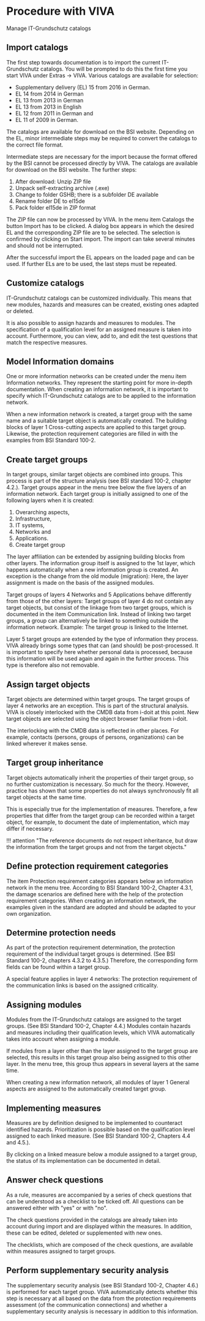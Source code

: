 # Procedure with VIVA

Manage IT-Grundschutz catalogs

Import catalogs
---------------

The first step towards documentation is to import the current IT-Grundschutz catalogs. You will be prompted to do this the first time you start VIVA under Extras → VIVA. Various catalogs are available for selection:

*   Supplementary delivery (EL) 15 from 2016 in German.
*   EL 14 from 2014 in German
*   EL 13 from 2013 in German
*   EL 13 from 2013 in English
*   EL 12 from 2011 in German and
*   EL 11 of 2009 in German.

The catalogs are available for download on the BSI website. Depending on the EL, minor intermediate steps may be required to convert the catalogs to the correct file format.

Intermediate steps are necessary for the import because the format offered by the BSI cannot be processed directly by VIVA. The catalogs are available for download on the BSI website. The further steps:

1.  After download: Unzip ZIP file
2.  Unpack self-extracting archive (.exe)
3.  Change to folder GSHB; there is a subfolder DE available
4.  Rename folder DE to el15de
5.  Pack folder el15de in ZIP format  
      
    

The ZIP file can now be processed by VIVA. In the menu item Catalogs the button Import has to be clicked. A dialog box appears in which the desired EL and the corresponding ZIP file are to be selected. The selection is confirmed by clicking on Start import. The import can take several minutes and should not be interrupted.

After the successful import the EL appears on the loaded page and can be used. If further ELs are to be used, the last steps must be repeated.

Customize catalogs
------------------

IT-Grundschutz catalogs can be customized individually. This means that new modules, hazards and measures can be created, existing ones adapted or deleted.

It is also possible to assign hazards and measures to modules. The specification of a qualification level for an assigned measure is taken into account. Furthermore, you can view, add to, and edit the test questions that match the respective measures.

Model Information domains
-------------------------

One or more information networks can be created under the menu item Information networks. They represent the starting point for more in-depth documentation. When creating an information network, it is important to specify which IT-Grundschutz catalogs are to be applied to the information network.

When a new information network is created, a target group with the same name and a suitable target object is automatically created. The building blocks of layer 1 Cross-cutting aspects are applied to this target group. Likewise, the protection requirement categories are filled in with the examples from BSI Standard 100-2.

Create target groups
--------------------

In target groups, similar target objects are combined into groups. This process is part of the structure analysis (see BSI standard 100-2, chapter 4.2.). Target groups appear in the menu tree below the five layers of an information network. Each target group is initially assigned to one of the following layers when it is created:

1.  Overarching aspects,
2.  Infrastructure,
3.  IT systems,
4.  Networks and
5.  Applications.
6.  Create target group

The layer affiliation can be extended by assigning building blocks from other layers. The information group itself is assigned to the 1st layer, which happens automatically when a new information group is created. An exception is the change from the old module (migration): Here, the layer assignment is made on the basis of the assigned modules.

Target groups of layers 4 Networks and 5 Applications behave differently from those of the other layers: Target groups of layer 4 do not contain any target objects, but consist of the linkage from two target groups, which is documented in the item Communication link. Instead of linking two target groups, a group can alternatively be linked to something outside the information network. Example: The target group is linked to the Internet.

Layer 5 target groups are extended by the type of information they process. VIVA already brings some types that can (and should) be post-processed. It is important to specify here whether personal data is processed, because this information will be used again and again in the further process. This type is therefore also not removable.

Assign target objects
---------------------

Target objects are determined within target groups. The target groups of layer 4 networks are an exception. This is part of the structural analysis. VIVA is closely interlocked with the CMDB data from i-doit at this point. New target objects are selected using the object browser familiar from i-doit.

The interlocking with the CMDB data is reflected in other places. For example, contacts (persons, groups of persons, organizations) can be linked wherever it makes sense.

Target group inheritance
------------------------

Target objects automatically inherit the properties of their target group, so no further customization is necessary. So much for the theory. However, practice has shown that some properties do not always synchronously fit all target objects at the same time.

This is especially true for the implementation of measures. Therefore, a few properties that differ from the target group can be recorded within a target object, for example, to document the date of implementation, which may differ if necessary.

!!! attention "The reference documents do not respect inheritance, but draw the information from the target groups and not from the target objects."

Define protection requirement categories
----------------------------------------

The item Protection requirement categories appears below an information network in the menu tree. According to BSI Standard 100-2, Chapter 4.3.1, the damage scenarios are defined here with the help of the protection requirement categories. When creating an information network, the examples given in the standard are adopted and should be adapted to your own organization.

Determine protection needs
--------------------------

As part of the protection requirement determination, the protection requirement of the individual target groups is determined. (See BSI Standard 100-2, chapters 4.3.2 to 4.3.5.) Therefore, the corresponding form fields can be found within a target group.

A special feature applies in layer 4 networks: The protection requirement of the communication links is based on the assigned criticality.

Assigning modules
-----------------

Modules from the IT-Grundschutz catalogs are assigned to the target groups. (See BSI Standard 100-2, Chapter 4.4.) Modules contain hazards and measures including their qualification levels, which VIVA automatically takes into account when assigning a module.

If modules from a layer other than the layer assigned to the target group are selected, this results in this target group also being assigned to this other layer. In the menu tree, this group thus appears in several layers at the same time.

When creating a new information network, all modules of layer 1 General aspects are assigned to the automatically created target group.

Implementing measures
---------------------

Measures are by definition designed to be implemented to counteract identified hazards. Prioritization is possible based on the qualification level assigned to each linked measure. (See BSI Standard 100-2, Chapters 4.4 and 4.5.).

By clicking on a linked measure below a module assigned to a target group, the status of its implementation can be documented in detail.

Answer check questions
----------------------

As a rule, measures are accompanied by a series of check questions that can be understood as a checklist to be ticked off. All questions can be answered either with "yes" or with "no".

The check questions provided in the catalogs are already taken into account during import and are displayed within the measures. In addition, these can be edited, deleted or supplemented with new ones.

The checklists, which are composed of the check questions, are available within measures assigned to target groups.

Perform supplementary security analysis
---------------------------------------

The supplementary security analysis (see BSI Standard 100-2, Chapter 4.6.) is performed for each target group. VIVA automatically detects whether this step is necessary at all based on the data from the protection requirements assessment (of the communication connections) and whether a supplementary security analysis is necessary in addition to this information.